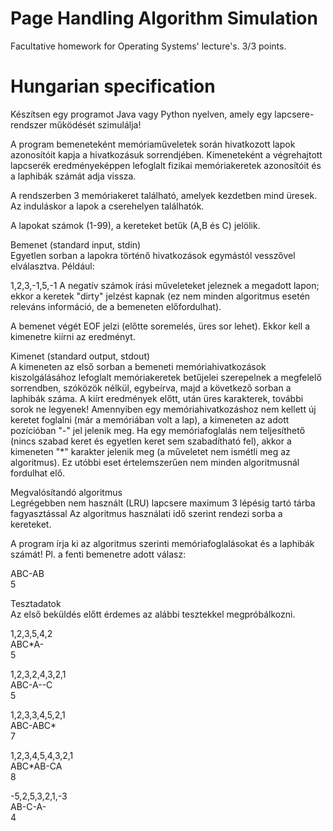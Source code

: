 # Page Handling Algorithm Simulation
Facultative homework for Operating Systems' lecture's. 3/3 points.
# Hungarian specification
Készítsen egy programot Java vagy Python nyelven, amely egy lapcsere-rendszer működését szimulálja!

A program bemeneteként memóriaműveletek során hivatkozott lapok azonosítóit kapja a hivatkozásuk sorrendjében. Kimeneteként a végrehajtott lapcserék eredményeképpen lefoglalt fizikai memóriakeretek azonosítóit és a laphibák számát adja vissza.

A rendszerben 3 memóriakeret található, amelyek kezdetben mind üresek. Az induláskor a lapok a cserehelyen találhatók.

A lapokat számok (1-99), a kereteket betűk (A,B és C) jelölik.

Bemenet (standard input, stdin)<br>
Egyetlen sorban a lapokra történő hivatkozások egymástól vesszővel elválasztva. Például:

1,2,3,-1,5,-1
A negatív számok írási műveleteket jeleznek a megadott lapon; ekkor a keretek "dirty" jelzést kapnak (ez nem minden algoritmus esetén releváns információ, de a bemeneten előfordulhat).

A bemenet végét EOF jelzi (előtte soremelés, üres sor lehet). Ekkor kell a kimenetre kiírni az eredményt.

Kimenet (standard output, stdout)<br>
A kimeneten az első sorban a bemeneti memóriahivatkozások kiszolgálásához lefoglalt memóriakeretek betűjelei szerepelnek a megfelelő sorrendben, szóközök nélkül, egybeírva, majd a következő sorban a laphibák száma. A kiírt eredmények előtt, után üres karakterek, további sorok ne legyenek!
Amennyiben egy memóriahivatkozáshoz nem kellett új keretet foglalni (már a memóriában volt a lap), a kimeneten az adott pozícióban "-" jel jelenik meg.
Ha egy memóriafoglalás nem teljesíthető (nincs szabad keret és egyetlen keret sem szabadítható fel), akkor a kimeneten "*" karakter jelenik meg (a műveletet nem ismétli meg az algoritmus). Ez utóbbi eset értelemszerűen nem minden algoritmusnál fordulhat elő.

Megvalósítandó algoritmus<br>
Legrégebben nem használt (LRU) lapcsere maximum 3 lépésig tartó tárba fagyasztással
Az algoritmus használati idő szerint rendezi sorba a kereteket.

A program írja ki az algoritmus szerinti memóriafoglalásokat és a laphibák számát!
Pl. a fenti bemenetre adott válasz:

ABC-AB<br>
5<br>

Tesztadatok<br>
Az első beküldés előtt érdemes az alábbi tesztekkel megpróbálkozni.

1,2,3,5,4,2<br>
ABC*A-<br>
5<br>

1,2,3,2,4,3,2,1<br>
ABC-A--C<br>
5<br>

1,2,3,3,4,5,2,1<br>
ABC-ABC*<br>
7<br>

1,2,3,4,5,4,3,2,1<br>
ABC*AB-CA<br>
8<br>

-5,2,5,3,2,1,-3<br>
AB-C-A-<br>
4<br>
